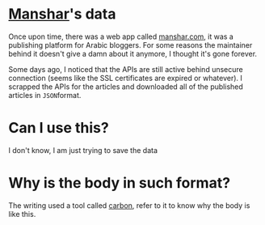 # [Manshar](https://github.com/manshar)'s data
Once upon time, there was a web app called [manshar.com](https://manshar.com), it was a publishing platform for Arabic bloggers.
For some reasons the maintainer behind it doesn't give a damn about it anymore, I thought it's gone forever.

Some days ago, I noticed that the APIs are still active behind unsecure connection (seems like the SSL certificates are expired or whatever).
I scrapped the APIs for the articles and downloaded all of the published articles in `JSON`format.

# Can I use this?
I don't know, I am just trying to save the data

# Why is the body in such format?
The writing used a tool called [carbon](https://github.com/carbon-tools/carbon), refer to it to know why the body is like this.
